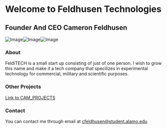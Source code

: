 # Welcome to Feldhusen Technologies

## Founder And CEO Cameron Feldhusen 


![Image](http://31.media.tumblr.com/f2df07759dd26555a1b94edfe96bb996/tumblr_ni8af9lgAm1s4fz4bo1_r1_500.gif)![Image](http://bestanimations.com/Sci-Fi/scifi-animated-gif-7.gif)![Image](http://31.media.tumblr.com/f2df07759dd26555a1b94edfe96bb996/tumblr_ni8af9lgAm1s4fz4bo1_r1_500.gif) 


### About
FeldiTECH is a small start up consisting of just of one person. I wish to grow this name 
and make it a tech company that specilizes in experimental technology for commercial, military
and scientific purposes.
### Other Projects

[Link to CAM_PROJECTS](https://github.com/feldhusentechnologies/CAM_PROJECTS)

### Contact
You can contact me through email at cfeldhusen@student.alamo.edu
